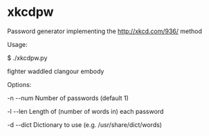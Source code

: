 xkcdpw
======

Password generator implementing the http://xkcd.com/936/ method

Usage:

$ ./xkcdpw.py 

fighter waddled clangour embody


Options:

 -n --num Number of passwords (default 1)
 
 -l --len Length of (number of words in) each password
 
 -d --dict Dictionary to use (e.g. /usr/share/dict/words)
 

